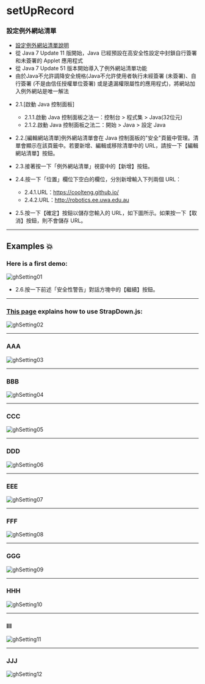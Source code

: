 setUpRecord
===========

### 設定例外網站清單

- [設定例外網站清單說明](https://www.java.com/zh_TW/download/faq/exception_sitelist.xml)
- 從 Java 7 Update 11 版開始，Java 已經預設在高安全性設定中封鎖自行簽署和未簽署的 Applet 應用程式
- 從 Java 7 Update 51 版本開始導入了例外網站清單功能
- 由於Java不允許調降安全規格(Java不允許使用者執行未經簽署 (未簽署)、自行簽署 (不是由信任授權單位簽署) 或是遺漏權限屬性的應用程式)，將網站加入例外網站是唯一解法
* 2.1.[啟動 Java 控制面板]
  * 2.1.1.啟動 Java 控制面板之法一：控制台 > 程式集 > Java(32位元)
  * 2.1.2.啟動 Java 控制面板之法二：開始 > Java > 設定 Java

* 2.2.[編輯網站清單]例外網站清單會在 Java 控制面板的"安全"頁籤中管理。清單會顯示在該頁籤中。若要新增、編輯或移除清單中的 URL，請按一下【編輯網站清單】按鈕。
* 2.3.接著按一下「例外網站清單」視窗中的【新增】按鈕。
* 2.4.按一下「位置」欄位下空白的欄位，分別新增輸入下列兩個 URL：
  * 2.4.1.URL：https://coolteng.github.io/
  * 2.4.2.URL：http://robotics.ee.uwa.edu.au
* 2.5.按一下【確定】按鈕以儲存您輸入的 URL，如下圖所示。如果按一下【取消】按鈕，則不會儲存 URL。


----

## Examples :boom:
### Here is a first demo:
![ghSetting01](擷取git01Fork.PNG "")
* 2.6.按一下前述「安全性警告」對話方塊中的【繼續】按鈕。

----

### [This page](//lbesson.bitbucket.io/md/index.html) explains how to use StrapDown.js:
![ghSetting02](擷取git02Fork完成.PNG "")

----

### AAA
![ghSetting03](擷取git03查他人repo的屬性.PNG "")

----

### BBB
![ghSetting04](擷取git04查自己名下已Fork所得repo的屬性.PNG "")

----

### CCC
![ghSetting05](擷取git05查他人io沒有子目錄.PNG "")

----

### DDD
![ghSetting06](擷取git06查自己名下io有不少自建的子目錄.PNG "")

----

### EEE
![ghSetting07](擷取git07刪除自己名下io.PNG "")

----

### FFF
![ghSetting08](擷取git08調整js之paras.json後查Overview.PNG "")

----

### GGG
![ghSetting09](擷取git09查他人js之verview有非常不同的勾勾.PNG "")

----

### HHH
![ghSetting10](擷取git10只有README.md下有設定theme則master分歧會有好事發生.PNG "")

----

### III
![ghSetting11](擷取git11只有README.md下有設定theme的頭一次瀏覽畫面.PNG "")

----

### JJJ
![ghSetting12](擷取git12成功上傳index.html檔的GitHub畫面.PNG "")
